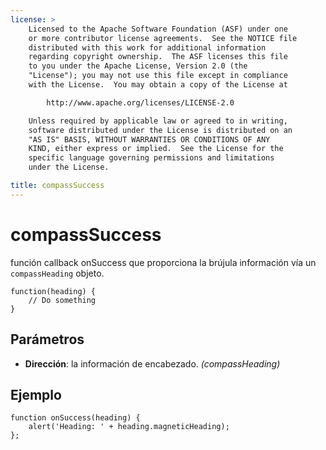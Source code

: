 ```yaml
---
license: >
    Licensed to the Apache Software Foundation (ASF) under one
    or more contributor license agreements.  See the NOTICE file
    distributed with this work for additional information
    regarding copyright ownership.  The ASF licenses this file
    to you under the Apache License, Version 2.0 (the
    "License"); you may not use this file except in compliance
    with the License.  You may obtain a copy of the License at

        http://www.apache.org/licenses/LICENSE-2.0

    Unless required by applicable law or agreed to in writing,
    software distributed under the License is distributed on an
    "AS IS" BASIS, WITHOUT WARRANTIES OR CONDITIONS OF ANY
    KIND, either express or implied.  See the License for the
    specific language governing permissions and limitations
    under the License.

title: compassSuccess
---
```


# compassSuccess

función callback onSuccess que proporciona la brújula información vía un `compassHeading` objeto.

    function(heading) {
        // Do something
    }
    

## Parámetros

*   **Dirección**: la información de encabezado. *(compassHeading)*

## Ejemplo

    function onSuccess(heading) {
        alert('Heading: ' + heading.magneticHeading);
    };